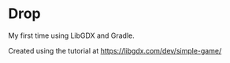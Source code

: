 # Drop
My first time using LibGDX and Gradle.

Created using the tutorial at https://libgdx.com/dev/simple-game/
